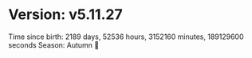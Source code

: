 # Version: v5.11.27
Time since birth: 2189 days, 52536 hours, 3152160 minutes, 189129600 seconds
Season: Autumn 🍁
